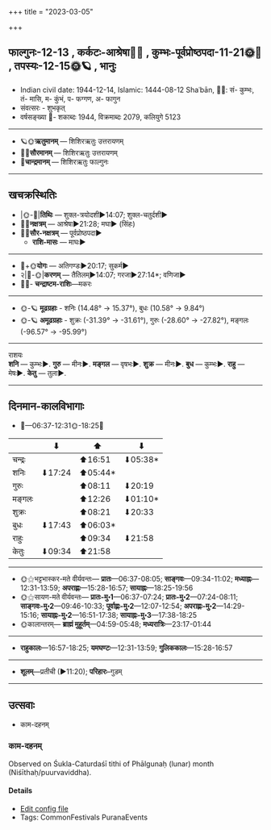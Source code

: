 +++
title = "2023-03-05"

+++
## फाल्गुनः-12-13  ,  कर्कटः-आश्रेषा🌛🌌  ,  कुम्भः-पूर्वप्रोष्ठपदा-11-21🌞🌌  ,  तपस्यः-12-15🌞🪐  ,  भानुः
- Indian civil date: 1944-12-14, Islamic: 1444-08-12 Shaʿbān, 🌌🌞: सं- कुम्भः, तं- मासि, म- कुंभं, प- फग्गण, अ- फागुन
- संवत्सरः - शुभकृत्
- वर्षसङ्ख्या 🌛- शकाब्दः 1944, विक्रमाब्दः 2079, कलियुगे 5123
___________________
- 🪐🌞**ऋतुमानम्** — शिशिरऋतुः उत्तरायणम्
- 🌌🌞**सौरमानम्** — शिशिरऋतुः उत्तरायणम्
- 🌛**चान्द्रमानम्** — शिशिरऋतुः फाल्गुनः
___________________


## खचक्रस्थितिः
- |🌞-🌛|**तिथिः** — शुक्ल-त्रयोदशी►14:07; शुक्ल-चतुर्दशी►  
- 🌌🌛**नक्षत्रम्** — आश्रेषा►21:28; मघा► (सिंहः)  
- 🌌🌞**सौर-नक्षत्रम्** — पूर्वप्रोष्ठपदा►  
  - **राशि-मासः** — माघः► 
___________________
- 🌛+🌞**योगः** — अतिगण्डः►20:17; सुकर्म►  
- २|🌛-🌞|**करणम्** — तैतिलम्►14:07; गरजा►27:14*; वणिजा►  
- 🌌🌛- **चन्द्राष्टम-राशिः**—मकरः  
___________________
- 🌞-🪐 **मूढग्रहाः** - शनिः (14.48° → 15.37°), बुधः (10.58° → 9.84°)
- 🌞-🪐 **अमूढग्रहाः** - शुक्रः (-31.39° → -31.61°), गुरुः (-28.60° → -27.82°), मङ्गलः (-96.57° → -95.99°)
___________________
राशयः  
**शनि** — कुम्भः►. **गुरु** — मीनः►. **मङ्गल** — वृषभः►. **शुक्र** — मीनः►. **बुध** — कुम्भः►. **राहु** — मेषः►. **केतु** — तुला►. 
___________________


## दिनमान-कालविभागाः
- 🌅—06:37-12:31🌞-18:25🌇  

|      |⬇     |⬆     |⬇     |
|------|-----|-----|------|
|चन्द्रः|     |⬆16:51 |⬇05:38*|
|शनिः   |⬇17:24 |⬆05:44*|     |
|गुरुः  |     |⬆08:11 |⬇20:19 |
|मङ्गलः |     |⬆12:26 |⬇01:10*|
|शुक्रः |     |⬆08:21 |⬇20:33 |
|बुधः   |⬇17:43 |⬆06:03*|     |
|राहुः  |     |⬆09:34 |⬇21:58 |
|केतुः  |⬇09:34 |⬆21:58 |     |
___________________
- 🌞⚝भट्टभास्कर-मते वीर्यवन्तः— **प्रातः**—06:37-08:05; **साङ्गवः**—09:34-11:02; **मध्याह्नः**—12:31-13:59; **अपराह्णः**—15:28-16:57; **सायाह्नः**—18:25-19:56  
- 🌞⚝सायण-मते वीर्यवन्तः— **प्रातः-मु॰1**—06:37-07:24; **प्रातः-मु॰2**—07:24-08:11; **साङ्गवः-मु॰2**—09:46-10:33; **पूर्वाह्णः-मु॰2**—12:07-12:54; **अपराह्णः-मु॰2**—14:29-15:16; **सायाह्नः-मु॰2**—16:51-17:38; **सायाह्नः-मु॰3**—17:38-18:25  
- 🌞कालान्तरम्— **ब्राह्मं मुहूर्तम्**—04:59-05:48; **मध्यरात्रिः**—23:17-01:44  
___________________
- **राहुकालः**—16:57-18:25; **यमघण्टः**—12:31-13:59; **गुलिककालः**—15:28-16:57  
___________________
- **शूलम्**—प्रतीची (►11:20); **परिहारः**–गुडम्  
___________________

## उत्सवाः
- काम-दहनम्
### काम-दहनम्

Observed on Śukla-Caturdaśī tithi of Phālgunaḥ (lunar) month (Niśīthaḥ/puurvaviddha). 



#### Details
- [Edit config file](https://github.com/jyotisham/adyatithi/blob/master/general/lunar_month/tithi/12/14/kAma-dahanam.toml)
- Tags: CommonFestivals PuranaEvents


